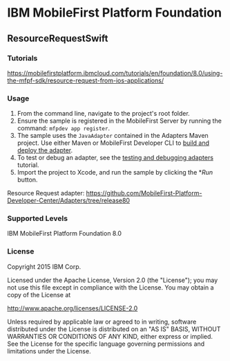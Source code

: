 IBM MobileFirst Platform Foundation
===
## ResourceRequestSwift

### Tutorials
https://mobilefirstplatform.ibmcloud.com/tutorials/en/foundation/8.0/using-the-mfpf-sdk/resource-request-from-ios-applications/

### Usage

1. From the command line, navigate to the project's root folder.
2. Ensure the sample is registered in the MobileFirst Server by running the command: `mfpdev app register`.
3. The sample uses the `JavaAdapter` contained in the Adapters Maven project. Use either Maven or MobileFirst Developer CLI to [build and deploy the adapter](https://mobilefirstplatform.ibmcloud.com/tutorials/en/foundation/8.0/adapters/creating-adapters/).
4. To test or debug an adapter, see the [testing and debugging adapters](https://mobilefirstplatform.ibmcloud.com/tutorials/en/foundation/8.0/adapters/testing-and-debugging-adapters) tutorial.
5. Import the project to Xcode, and run the sample by clicking the **Run* button.

Resource Request adapter: https://github.com/MobileFirst-Platform-Developer-Center/Adapters/tree/release80

### Supported Levels
IBM MobileFirst Platform Foundation 8.0

### License
Copyright 2015 IBM Corp.

Licensed under the Apache License, Version 2.0 (the "License");
you may not use this file except in compliance with the License.
You may obtain a copy of the License at

http://www.apache.org/licenses/LICENSE-2.0

Unless required by applicable law or agreed to in writing, software
distributed under the License is distributed on an "AS IS" BASIS,
WITHOUT WARRANTIES OR CONDITIONS OF ANY KIND, either express or implied.
See the License for the specific language governing permissions and
limitations under the License.
